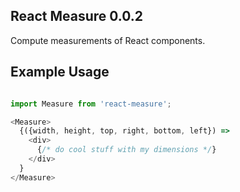 ## React Measure 0.0.2

Compute measurements of React components.

## Example Usage

```javascript

import Measure from 'react-measure';

<Measure>
  {({width, height, top, right, bottom, left}) =>
    <div>
      {/* do cool stuff with my dimensions */}
    </div>
  }
</Measure>
```